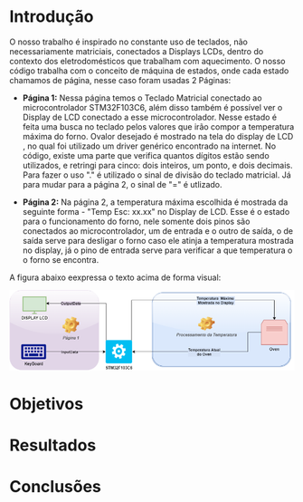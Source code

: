 # Introdução

O nosso trabalho é inspirado no constante uso de teclados, não necessariamente matriciais, conectados a Displays LCDs, dentro do contexto dos eletrodomésticos que trabalham com aquecimento. O nosso código trabalha com o conceito de máquina de estados, onde cada estado chamamos de página, nesse caso foram usadas 2 Páginas:

* **Página 1:** Nessa página temos o Teclado Matricial conectado ao microcontrolador STM32F103C6, além disso também é possível ver o Display de LCD conectado a esse
microcontrolador. Nesse estado é feita uma busca no teclado pelos valores que irão compor a temperatura máxima do forno. Ovalor desejado é mostrado na tela do display de LCD
, no qual foi utilizado um driver genérico encontrado na internet. No código, existe uma parte que verifica quantos dígitos estão sendo utilizados, e retringi para cinco: 
dois inteiros, um ponto, e dois decimais. Para fazer o uso "." é utilizado o sinal de divisão do teclado matricial. Já para mudar para a página 2, o sinal de "=" é utlizado.

* **Página 2:** Na página 2, a temperatura máxima escolhida é mostrada da seguinte forma - "Temp Esc: xx.xx" no Display de LCD. Esse é o estado para o funcionamento do forno,
nele somente dois pinos são conectados ao microcontrolador, um de entrada e o outro de saída, o de saída serve para desligar o forno caso ele atinja a temperatura 
mostrada no display, já o pino de entrada serve para verificar a que temperatura o o forno se encontra.

A figura abaixo eexpressa o texto acima de forma visual:

![](https://github.com/matheus123deimos/Trabalho2_Micropr/blob/main/Projeto%20Micro.png?raw=true)

# Objetivos

# Resultados 

# Conclusões
